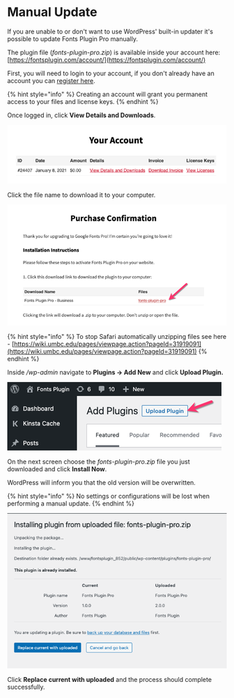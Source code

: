 # Manual Update

If you are unable to or don't want to use WordPress' built-in updater it's possible to update Fonts Plugin Pro manually.

The plugin file (_fonts-plugin-pro.zip_) is available inside your account here: [https://fontsplugin.com/account/](https://fontsplugin.com/account/)

First, you will need to login to your account, if you don't already have an account you can [register here](https://fontsplugin.com/account-registration/).

{% hint style="info" %}
Creating an account will grant you permanent access to your files and license keys.
{% endhint %}

Once logged in, click **View Details and Downloads**.

![](<.gitbook/assets/image (31).png>)

Click the file name to download it to your computer.

![](<.gitbook/assets/image (29).png>)

{% hint style="info" %}
To stop Safari automatically unzipping files see here - [https://wiki.umbc.edu/pages/viewpage.action?pageId=31919091](https://wiki.umbc.edu/pages/viewpage.action?pageId=31919091)
{% endhint %}

Inside _/wp-admin_ navigate to **Plugins → Add New** and click **Upload Plugin.**

![](<.gitbook/assets/image (30).png>)

On the next screen choose the _fonts-plugin-pro.zip_ file you just downloaded and click **Install Now**.

WordPress will inform you that the old version will be overwritten.&#x20;

{% hint style="info" %}
No settings or configurations will be lost when performing a manual update.
{% endhint %}

![](<.gitbook/assets/image (32).png>)

Click **Replace current with uploaded** and the process should complete successfully.
